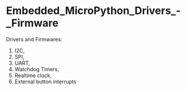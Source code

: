 # Embedded_MicroPython_Drivers_-_Firmware
Drivers and Firmwares:<br>
1. I2C,<br>
2. SPI,<br>
3. UART,<br>
4. Watchdog Timers,<br>
5. Realtime clock,<br>
6. External button interrupts<br>
